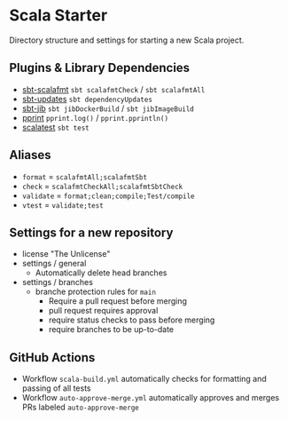 # Scala Starter

Directory structure and settings for starting a new Scala project.

## Plugins & Library Dependencies
* [sbt-scalafmt](https://github.com/scalameta/sbt-scalafmt) `sbt scalafmtCheck` / `sbt scalafmtAll`
* [sbt-updates](https://github.com/rtimush/sbt-updates) `sbt dependencyUpdates`
* [sbt-jib](https://github.com/sbt-jib/sbt-jib) `sbt jibDockerBuild` / `sbt jibImageBuild`
* [pprint](https://github.com/com-lihaoyi/PPrint) `pprint.log()` / `pprint.pprintln()`
* [scalatest](https://github.com/scalatest/scalatest) `sbt test`

## Aliases
* `format` = `scalafmtAll;scalafmtSbt`
* `check` = `scalafmtCheckAll;scalafmtSbtCheck`
* `validate` = `format;clean;compile;Test/compile`
* `vtest` = `validate;test`

## Settings for a new repository
* license "The Unlicense"
* settings / general
  * Automatically delete head branches
* settings / branches
  * branche protection rules for `main`
    * Require a pull request before merging
    * pull request requires approval
    * require status checks to pass before merging
    * require branches to be up-to-date

## GitHub Actions
* Workflow `scala-build.yml` automatically checks for formatting and passing of all tests
* Workflow `auto-approve-merge.yml` automatically approves and merges PRs labeled `auto-approve-merge`
